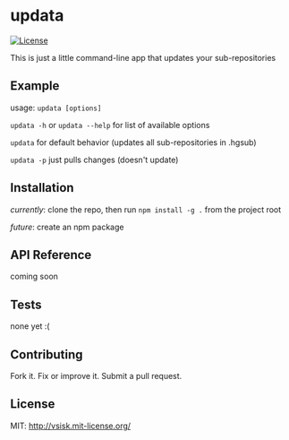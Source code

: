 # updata

[![License](
http://img.shields.io/:license-mit-blue.svg)](
http://vsisk.mit-license.org)

This is just a little command-line app that updates your sub-repositories

## Example
usage: `updata [options]`

`updata -h` or `updata --help` for list of available options

`updata` for default behavior (updates all sub-repositories in .hgsub)

`updata -p` just pulls changes (doesn't update)

## Installation
*currently*: clone the repo, then run `npm install -g .` from the project root

*future*: create an npm package

## API Reference
coming soon

## Tests
none yet :(

## Contributing
Fork it. Fix or improve it. Submit a pull request.

## License
MIT: http://vsisk.mit-license.org/
